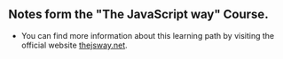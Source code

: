 ## Notes form the "The JavaScript way" Course.

* You can find more information about this learning path by visiting the official website [thejsway.net](https://thejsway.net/).
